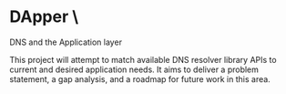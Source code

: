 # DApper \
DNS and the Application layer

This project will attempt to match available DNS resolver library APIs to current and desired application needs.
It aims to deliver a problem statement, a gap analysis, and a roadmap for future work in this area.

